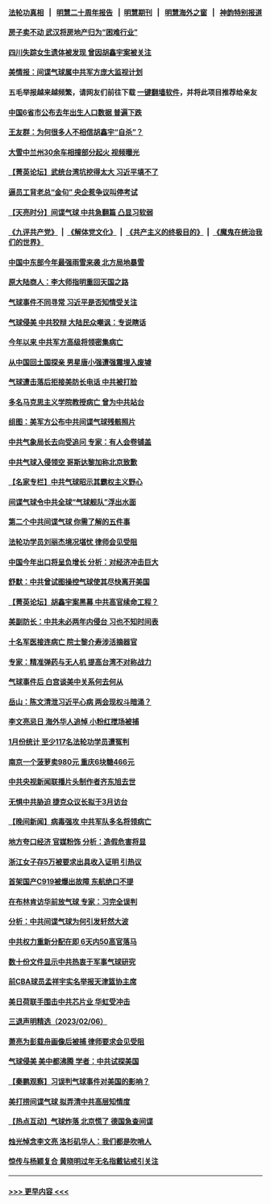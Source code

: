 #### [法轮功真相](https://github.com/gfw-breaker/truth/blob/master/README.md?t=0) &nbsp;&nbsp;|&nbsp;&nbsp; [明慧二十周年报告](https://github.com/gfw-breaker/mh-reports/blob/master/README.md?t=0) &nbsp;&nbsp;|&nbsp;&nbsp;[明慧期刊](https://github.com/gfw-breaker/mh-qikan) &nbsp;&nbsp;|&nbsp;&nbsp; [明慧海外之窗](https://github.com/gfw-breaker/mh-news/blob/master/README.md?t=0) &nbsp;&nbsp;|&nbsp;&nbsp; [神韵特别报道](https://github.com/gfw-breaker/mh-news/blob/master/shenyun.md?t=0)
#### [房子卖不动 武汉将房地产归为“困难行业”](../pages/nsc413/n13925300.md?t=02081843) 
#### [四川失踪女生遗体被发现 曾因胡鑫宇案被关注](../pages/nsc413/n13925036.md?t=02081843) 
#### [美情报：间谍气球属中共军方庞大监视计划](../pages/nsc413/n13924995.md?t=02081843) 
#### 五毛举报越来越频繁，请网友们前往下载 [一键翻墙软件](https://github.com/gfw-breaker/ssr-accounts)，并将此项目推荐给亲友
#### [中国6省市公布去年出生人口数据 普遍下跌](../pages/nsc413/n13925082.md?t=02081843) 
#### [王友群：为何很多人不相信胡鑫宇“自杀”？](../pages/nsc413/n13925052.md?t=02081843) 
#### [大雪中兰州30余车相撞部分起火 视频曝光](../pages/nsc413/n13925010.md?t=02081843) 
#### [【菁英论坛】武统台湾坑挖得太大 习近平填不了](../pages/nsc413/n13924907.md?t=02081843) 
#### [逼员工背老总“金句” 央企惹争议叫停考试](../pages/nsc413/n13925009.md?t=02081843) 
#### [【天亮时分】间谍气球 中共急翻篇 凸显习软弱](../pages/nsc413/n13924904.md?t=02081843) 
#### [《九评共产党》](https://github.com/begood0513/9ping.md/blob/master/README.md) &nbsp;|&nbsp; [《解体党文化》](../../../../jtdwh.md/blob/master/README.md)  &nbsp;|&nbsp; [《共产主义的终极目的》](../../../../gczydzjmd.md/blob/master/README.md) &nbsp;|&nbsp; [《魔鬼在统治我们的世界》](../../../../mgztzwmdsj.md/blob/master/README.md) 
#### [中国中东部今年最强雨雪来袭 北方局地暴雪](../pages/nsc413/n13925005.md?t=02081843) 
#### [原大陆商人：李大师指明重回天国之路](../pages/nsc413/n13924994.md?t=02081843) 
#### [气球事件不同寻常 习近平是否知情受关注](../pages/nsc413/n13924938.md?t=02081843) 
#### [气球侵美 中共狡辩 大陆民众嘲讽：专说瞎话](../pages/nsc413/n13922705.md?t=02081843) 
#### [今年以来 中共军方高级将领密集病亡](../pages/nsc413/n13924862.md?t=02081843) 
#### [从中国回土国探亲 男星唐小强遭强震埋入废墟](../pages/nsc413/n13924832.md?t=02081843) 
#### [气球遭击落后拒接美防长电话 中共被打脸](../pages/nsc413/n13924861.md?t=02081843) 
#### [多名马克思主义学院教授病亡 曾为中共站台](../pages/nsc413/n13924817.md?t=02081843) 
#### [组图：美军方公布中共间谍气球残骸照片](../pages/nsc413/n13924854.md?t=02081843) 
#### [中共气象局长去向受追问 专家：有人会卷铺盖](../pages/nsc413/n13924836.md?t=02081843) 
#### [中共气球入侵领空 哥斯达黎加称北京致歉](../pages/nsc413/n13924829.md?t=02081843) 
#### [【名家专栏】中共气球昭示其霸权主义野心](../pages/nsc413/n13924600.md?t=02081843) 
#### [间谍气球令中共全球“气球舰队”浮出水面](../pages/nsc413/n13924302.md?t=02081843) 
#### [第二个中共间谍气球 你需了解的五件事](../pages/nsc413/n13924810.md?t=02081843) 
#### [法轮功学员刘丽杰境况堪忧 律师会见受阻](../pages/nsc413/n13924569.md?t=02081843) 
#### [中国今年出口将呈负增长 分析：对经济冲击巨大](../pages/nsc413/n13924797.md?t=02081843) 
#### [舒默：中共曾试图操控气球使其尽快离开美国](../pages/nsc413/n13924808.md?t=02081843) 
#### [【菁英论坛】胡鑫宇案黑幕 中共高官续命工程？](../pages/nsc413/n13924222.md?t=02081843) 
#### [美副防长：中共未必两年内侵台 习也不知时间表](../pages/nsc413/n13924511.md?t=02081843) 
#### [十名军医接连病亡 院士黎介寿涉活摘器官](../pages/nsc413/n13924785.md?t=02081843) 
#### [专家：精准弹药与无人机 提高台湾不对称战力](../pages/nsc413/n13924544.md?t=02081843) 
#### [气球事件后 白宫谈美中关系何去何从](../pages/nsc413/n13924759.md?t=02081843) 
#### [岳山：陈文清泄习近平心病 两会现权斗暗涌？](../pages/nsc413/n13924607.md?t=02081843) 
#### [李文亮忌日 海外华人追悼 小粉红搅场被捕](../pages/nsc413/n13924598.md?t=02081843) 
#### [1月份统计 至少117名法轮功学员遭冤判](../pages/nsc413/n13924061.md?t=02081843) 
#### [南京一个菠萝卖980元 重庆6块糖466元](../pages/nsc413/n13924532.md?t=02081843) 
#### [中共央视新闻联播片头制作者齐东旭去世](../pages/nsc413/n13924494.md?t=02081843) 
#### [无惧中共胁迫 捷克众议长拟于3月访台](../pages/nsc413/n13924263.md?t=02081843) 
#### [【晚间新闻】病毒强攻 中共军队多名将领病亡](../pages/nsc413/n13924509.md?t=02081843) 
#### [地方夸口经济 官媒粉饰 分析：造假危害将显](../pages/nsc413/n13924447.md?t=02081843) 
#### [浙江女子存5万被要求出具收入证明 引热议](../pages/nsc413/n13924442.md?t=02081843) 
#### [首架国产C919被爆出故障 东航绝口不提](../pages/nsc413/n13924304.md?t=02081843) 
#### [在布林肯访华前放气球 专家：习完全误判](../pages/nsc413/n13924252.md?t=02081843) 
#### [分析：中共间谍气球为何引发轩然大波](../pages/nsc413/n13924177.md?t=02081843) 
#### [中共权力重新分配在即 6天内50高官落马](../pages/nsc413/n13924110.md?t=02081843) 
#### [数十份文件显示中共热衷于军事气球研究](../pages/nsc413/n13924151.md?t=02081843) 
#### [前CBA球员孟祥宇实名举报天津篮协主席](../pages/nsc413/n13924249.md?t=02081843) 
#### [美日荷联手围击中共芯片业 华虹受冲击](../pages/nsc413/n13924221.md?t=02081843) 
#### [三退声明精选（2023/02/06）](../pages/nsc413/n13924299.md?t=02081843) 
#### [萧亮为彭载舟画像后被捕 律师要求会见受阻](../pages/nsc413/n13924040.md?t=02081843) 
#### [气球侵美 美中都沸腾 学者：中共试探美国](../pages/nsc413/n13924102.md?t=02081843) 
#### [【秦鹏观察】习误判气球事件对美国的影响？](../pages/nsc413/n13924217.md?t=02081843) 
#### [美打捞间谍气球 拟弄清中共高层知情度](../pages/nsc413/n13924164.md?t=02081843) 
#### [【热点互动】气球炸落 北京慌了 德国急查间谍](../pages/nsc413/n13924171.md?t=02081843) 
#### [烛光悼念李文亮 洛杉矶华人：我们都是吹哨人](../pages/nsc413/n13924204.md?t=02081843) 
#### [惊传与杨颖复合 黄晓明过年无名指戴钻戒引关注](../pages/nsc413/n13924175.md?t=02081843) 

----
#### [ >>> 更早内容 <<< ](../indexes/nsc413-earlier.md)
